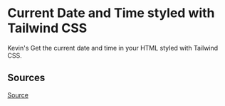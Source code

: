 # Current Date and Time styled with Tailwind CSS

Kevin's Get the current date and time in your HTML styled with Tailwind CSS.

## Sources
[Source](URL)